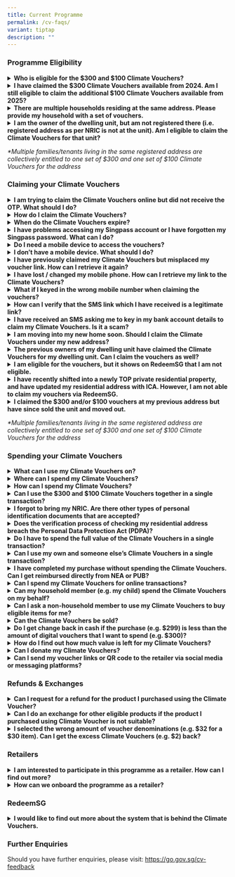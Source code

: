 ```yaml
---
title: Current Programme
permalink: /cv-faqs/
variant: tiptap
description: ""
---
```

<h3>Programme Eligibility</h3>
<div data-type="detailGroup" class="isomer-accordion isomer-accordion-white">
<details class="isomer-details">
<summary><strong>Who is eligible for the $300 and $100 Climate Vouchers?</strong>
</summary>
<div data-type="detailsContent" class="isomer-details-content">
<p>To be eligible for the Climate Vouchers, you must be a Singapore Citizen
or Permanent Resident registered and residing at an HDB flat, or a Singapore
Citizen registered and residing at a private residential property. Each
eligible household* is only entitled to one set of $300 vouchers and one
set of $100 vouchers.</p>
</div>
</details>
<details class="isomer-details">
<summary><strong>I have claimed the $300 Climate Vouchers available from 2024. Am I still eligible to claim the additional $100 Climate Vouchers available from 2025?</strong>
</summary>
<div data-type="detailsContent" class="isomer-details-content">
<p>Eligible households who have claimed their $300 Climate Vouchers can claim
the additional $100 vouchers to offset the upfront cost of any of the eligible
CFHP products during the programme period i.e. until 31 December 2027.</p>
</div>
</details>
<details class="isomer-details">
<summary><strong>There are multiple households residing at the same address. Please provide my household with a set of vouchers.</strong>
</summary>
<div data-type="detailsContent" class="isomer-details-content">
<p>The enhanced Climate Friendly Households Programme (CFHP) aims to encourage
households to adopt energy- and water-efficient products by helping to
defray part of the upfront cost of the eligible products. As these energy-
and water-efficient products can be shared within the dwelling unit, multiple
families/tenants living in the same registered address are collectively
entitled to one set of $300 and one set of $100 Climate Vouchers for the
address. Only one member of the dwelling unit needs to claim the Climate
Vouchers and share the voucher links with the rest of the members.</p>
</div>
</details>
<details class="isomer-details">
<summary><strong>I am the owner of the dwelling unit, but am not registered there (i.e. registered address as per NRIC is not at the unit). Am I eligible to claim the Climate Vouchers for that unit?</strong>
</summary>
<div data-type="detailsContent" class="isomer-details-content">
<p>The Climate Vouchers are intended for the residents of the unit to offset
the upfront cost of more resource-efficient appliances and fittings. In
this regard, the unit owner whose registered address is not at the unit
will not be eligible to claim Climate Vouchers for the unit.</p>
</div>
</details>
</div>
<p><em>*Multiple families/tenants living in the same registered address are collectively entitled to one set of $300 and one set of $100 Climate Vouchers for the address</em>
</p>
<h3>Claiming your Climate Vouchers</h3>
<div data-type="detailGroup" class="isomer-accordion isomer-accordion-white">
<details class="isomer-details">
<summary><strong>I am trying to claim the Climate Vouchers online but did not receive the OTP. What should I do?</strong>
</summary>
<div data-type="detailsContent" class="isomer-details-content">
<p>Please visit <a href="http://go.gov.sg/no-govsg-sms" rel="noopener noreferrer nofollow" target="_blank">http://go.gov.sg/no-govsg-sms</a> for
some tips to troubleshoot this issue. If the issue persists, please complete
the form found within the link.</p>
</div>
</details>
<details class="isomer-details">
<summary><strong>How do I claim the Climate Vouchers?</strong>
</summary>
<div data-type="detailsContent" class="isomer-details-content">
<p>Please note that only one member needs to claim the Climate Vouchers on
behalf of the entire household/dwelling unit. You may forward the unique
SMS links to share the vouchers with your household members.</p>
<p>a) Visit <a href="http://go.gov.sg/cv-claim" rel="noopener noreferrer nofollow" target="_blank">go.gov.sg/cv-claim</a> and
tap on $100 Climate Vouchers.</p>
<p>b) Login with Singpass.</p>
<p>c) Receive an SMS from gov.sg, which will contain a unique link to your
Climate Vouchers.</p>
<p>d) Repeat the steps to claim the $300 Climate Vouchers, if you have not
done so</p>
<p></p>
<p>Please refer to the <a href="https://www.climate-friendly-households.gov.sg/claim-spend-eng" rel="noopener noreferrer nofollow" target="_blank">step-by-step guide</a> on
how to claim and spend the Climate Vouchers.</p>
</div>
</details>
<details class="isomer-details">
<summary><strong>When do the Climate Vouchers expire?</strong>
</summary>
<div data-type="detailsContent" class="isomer-details-content">
<p>The $300 and $100 Climate Vouchers will expire on 31 December 2027.</p>
</div>
</details>
<details class="isomer-details">
<summary><strong>I have problems accessing my Singpass account or I have forgotten my Singpass password. What can I do?</strong>
</summary>
<div data-type="detailsContent" class="isomer-details-content">
<p>You may visit this <a href="https://go.gov.sg/singpass-faq" rel="noopener nofollow" target="_blank">link</a> for
a list of Frequently Asked Questions on Singpass.</p>
</div>
</details>
<details class="isomer-details">
<summary><strong>Do I need a mobile device to access the vouchers?</strong>
</summary>
<div data-type="detailsContent" class="isomer-details-content">
<p>Yes, you will need a mobile device with an active mobile data or internet
connection plan.</p>
</div>
</details>
<details class="isomer-details">
<summary><strong>I don’t have a mobile device. What should I do?</strong>
</summary>
<div data-type="detailsContent" class="isomer-details-content">
<p>If you do not have a mobile device, please request a household member
to claim the vouchers on behalf of your household.</p>
<p>&nbsp;</p>
<p>If you do not have a mobile device and/or are unable to access your Singpass,
and would like to have printed vouchers instead, please submit your request
via this <a href="https://form.gov.sg/65faa8c24a44f5816ca73cef" rel="noopener noreferrer nofollow" target="_blank">form</a>.
Should you require further assistance, you may contact NEA at 6225 5632.
&nbsp;&nbsp;&nbsp;&nbsp;&nbsp;</p>
</div>
</details>
<details class="isomer-details">
<summary><strong>I have previously claimed my Climate Vouchers but misplaced my voucher link. How can I retrieve it again?</strong>
</summary>
<div data-type="detailsContent" class="isomer-details-content">
<p>To retrieve the voucher link for your Climate Vouchers, please visit
<a rel="noopener noreferrer nofollow" target="_blank"></a><a href="https://go.gov.sg/cv-claim" rel="noopener nofollow" target="_blank">go.gov.sg/cv-claim</a> and
log in with Singpass again. You will be able to get your unique voucher
link sent via an SMS from gov.sg.</p>
</div>
</details>
<details class="isomer-details">
<summary><strong>I have lost / changed my mobile phone. How can I retrieve my link to the Climate Vouchers?</strong>
</summary>
<div data-type="detailsContent" class="isomer-details-content">
<p>You may visit <a href="https://go.gov.sg/cv-claim" rel="noopener nofollow" target="_blank">go.gov.sg/cv-claim</a>,
log in to Singpass, and type in your new mobile phone number to have your
voucher link sent to your new mobile device.</p>
</div>
</details>
<details class="isomer-details">
<summary><strong>What if I keyed in the wrong mobile number when claiming the vouchers?</strong>
</summary>
<div data-type="detailsContent" class="isomer-details-content">
<p>You will be required to verify your mobile number via an SMS One Time
Password (OTP) when claiming your Climate Vouchers. If you keyed in the
wrong mobile number, simply return to the previous page to key in your
mobile number again.</p>
<p></p>
<p>The SMS containing the voucher link unique to your household will only
be sent after you have verified your mobile number, which helps to ensure
that vouchers are not sent to the wrong mobile number.</p>
</div>
</details>
<details class="isomer-details">
<summary><strong>How can I verify that the SMS link which I have received is a legitimate link?</strong>
</summary>
<div data-type="detailsContent" class="isomer-details-content">
<p>An SMS with your unique voucher link will only be sent to your mobile
number upon you verifying the mobile number that is used for claiming the
vouchers.</p>
<p></p>
<p>The SMS can be identified by the sender name "gov.sg". Please also check
that your unique voucher link starts with the following prefix, "voucher.redeem.gov.sg”.
Do not trust or click vouchers starting with other prefixes.</p>
</div>
</details>
<details class="isomer-details">
<summary><strong>I have received an SMS asking me to key in my bank account details to claim my Climate Vouchers. Is it a scam?</strong>
</summary>
<div data-type="detailsContent" class="isomer-details-content">
<p>NEA, PUB and RedeemSG will never send any SMS requesting for your bank
details to claim your Climate Vouchers. If you receive such an SMS, please
do not click on the link or reply.</p>
<p>&nbsp;</p>
<p>If you detect any suspicious messages relating to RedeemSG or Climate
Vouchers, please contact NEA at 6225 5632, or submit the information online
at <a href="https://www.police.gov.sg/I-Witness" rel="noopener noreferrer nofollow" target="_blank">https://www.police.gov.sg/I-Witness</a> or
file a police report by calling 1800 255 0000.</p>
</div>
</details>
<details class="isomer-details">
<summary><strong>I am moving into my new home soon. Should I claim the Climate Vouchers under my new address?</strong>
</summary>
<div data-type="detailsContent" class="isomer-details-content">
<p>As eligible residents will receive the vouchers based on their registered
address at the point of claim, new homeowners should claim the Climate
Vouchers under their new address, after they have updated their registered
address with ICA and their new address is visible on Singpass.</p>
</div>
</details>
<details class="isomer-details">
<summary><strong>The previous owners of my dwelling unit have claimed the Climate Vouchers for my dwelling unit. Can I claim the vouchers as well?</strong>
</summary>
<div data-type="detailsContent" class="isomer-details-content">
<p>Please provide more details via this <a href="https://www.go.gov.sg/cv-appeals" rel="noopener noreferrer nofollow" target="_blank">form</a> for us to look into your
request.</p>
</div>
</details>
<details class="isomer-details">
<summary><strong>I am eligible for the vouchers, but it shows on RedeemSG that I am not eligible.</strong>
</summary>
<div data-type="detailsContent" class="isomer-details-content">
<p>Singapore Citizens (SC) or Permanent Residents (PR) whose address is registered
at an HDB flat are eligible to claim the $300 and additional $100 Climate
Vouchers under the enhanced Climate Friendly Households Programme.</p>
<p>If you eligible for the Climate Vouchers, but see the following error
message – “Sorry, you’re not eligible for the Climate Vouchers”, please
fill in this <a href="https://form.gov.sg/66836907a9f8105b38b993d3" rel="noopener noreferrer nofollow" target="_blank">form</a>.</p>
</div>
</details>
<details class="isomer-details">
<summary><strong>I have recently shifted into a newly TOP private residential property, and have updated my residential address with ICA. However, I am not able to claim my vouchers via RedeemSG.</strong>
</summary>
<div data-type="detailsContent" class="isomer-details-content">
<p>If you had shifted into a newly TOP private residential property between
Jan 2025 and Mar 2025, please try to claim the vouchers again in May 2025.</p>
<p>&nbsp;</p>
<p>For private properties that received TOP after March 2025, please submit
your request directly <a href="https://form.gov.sg/66836907a9f8105b38b993d3" rel="noopener noreferrer nofollow" target="_blank">here</a>. Please note
that it will take 3-4 weeks for us to get back to you due to a high volume
of requests.</p>
</div>
</details>
<details class="isomer-details">
<summary><strong>I claimed the $300 and/or $100 vouchers at my previous address but have since sold the unit and moved out.</strong>
</summary>
<div data-type="detailsContent" class="isomer-details-content">
<p>You may retain the set of vouchers claimed at your previous address and
provide any documentation of the previous address (e.g. utility bills,
credit card bills, etc.) for verification by the cashier when making purchases
with your Climate Vouchers. You may wish to inform the new owners of your
previous address to visit <a href="www.go.gov.sg/cv-feedback" rel="noopener nofollow" target="_blank">go.gov.sg/cv-feedback</a> for
their appeal for the Climate Vouchers.</p>
</div>
</details>
</div>
<p><em>*Multiple families/tenants living in the same registered address are collectively entitled to one set of $300 and one set of $100 Climate Vouchers for the address</em>
</p>
<h3>Spending your Climate Vouchers</h3>
<div data-type="detailGroup" class="isomer-accordion isomer-accordion-white">
<details class="isomer-details">
<summary><strong>What can I use my Climate Vouchers on?</strong>
</summary>
<div data-type="detailsContent" class="isomer-details-content">
<p>The Climate Vouchers can be used to purchase 10 types of energy- and water-efficient
household products. These includes Refrigerators (3 tick and above), Air-conditioners
(5 tick), Direct current fans, LED lights (2 tick and above), Heat pump
water heaters, Washing machines (4 tick), Shower fittings (3 tick), Water
closets (3 tick), Sink/Bib taps and mixers (3 tick) and Basin taps and
mixers (3 tick).</p>
<p></p>
<p>Click <a href="https://go.gov.sg/cv-products" rel="noopener noreferrer nofollow" target="_blank">here</a> to
find out more.&nbsp;</p>
</div>
</details>
<details class="isomer-details">
<summary><strong>Where can I spend my Climate Vouchers?</strong>
</summary>
<div data-type="detailsContent" class="isomer-details-content">
<p>You can spend your Climate Vouchers on eligible items at any participating
retailers' store. You may refer to the full list of participating retailers
<a href="https://go.gov.sg/cv-spend" rel="noopener noreferrer nofollow" target="_blank">here</a>.&nbsp;To prevent any misuse of your vouchers, you are strongly
encouraged to purchase only from the participating retailers listed on
our website.</p>
</div>
</details>
<details class="isomer-details">
<summary><strong>How can I spend my Climate Vouchers?</strong>
</summary>
<div data-type="detailsContent" class="isomer-details-content">
<p>For digital vouchers:</p>
<ol data-tight="true" class="tight">
<li>
<p>Tap on your unique voucher link in the SMS sent by <a href="https://www.climate-friendly-households.gov.sg/claim-spend-eng" rel="noopener noreferrer nofollow" target="_blank">gov.sg</a>
</p>
</li>
<li>
<p>Show the cashier any proof of the residential address that was used to
claim the vouchers. The address displayed on the voucher should match the
address displayed on the proof (e.g. NRIC, utility bills ).</p>
</li>
<li>
<p>Choose the voucher amount you want to spend and show the QR code to the
cashier for scanning.</p>
</li>
</ol>
<p></p>
<p>For printed vouchers:</p>
<ol data-tight="true" class="tight">
<li>
<p>Show the cashier any proof of identity. The name displayed on the printed
voucher should match the address displayed on the proof (e.g. NRIC, utility
bills).</p>
</li>
<li>
<p>Inform the cashier that amount you want to spend and pass your vouchers
to the cashier for scanning.</p>
</li>
</ol>
<p></p>
<p>Note: Please <strong>do not cut</strong> the printed vouchers but present
the entire sheets of vouchers to the cashier, including the first sheet
that displays your name at the top left-hand corner. This is to allow the
cashier to verify your name on the printed vouchers against your personal
identification document.</p>
<p></p>
<p><em>Vouchers can only be spent on eligible items. Please refer to the <a href="https://www.climate-friendly-households.gov.sg/claim-spend-eng" rel="noopener noreferrer nofollow" target="_blank">step-by-step guide</a> on how to claim and spend the Climate Vouchers.&nbsp; &nbsp; &nbsp;</em>
</p>
</div>
</details>
<details class="isomer-details">
<summary><strong>Can I use the $300 and $100 Climate Vouchers together in a single transaction?</strong>
</summary>
<div data-type="detailsContent" class="isomer-details-content">
<p>Yes, households can combine the $300 Climate Voucher and $100 Climate
Voucher to offset up to $400 from a single purchase.&nbsp;</p>
</div>
</details>
<details class="isomer-details">
<summary><strong>I forgot to bring my NRIC. Are there other types of personal identification documents that are accepted?</strong>
</summary>
<div data-type="detailsContent" class="isomer-details-content">
<p>You may show the retailer your digital NRIC through the Singpass mobile
app, or any recent utility bills or documents that shows the address displayed
on your digital vouchers or the name on your printed vouchers.</p>
</div>
</details>
<details class="isomer-details">
<summary><strong>Does the verification process of checking my residential address breach the Personal Data Protection Act (PDPA)?</strong>
</summary>
<div data-type="detailsContent" class="isomer-details-content">
<p>No, this step of checking your NRIC does not violate the PDPA, as it will
only be used for verification purposes, and would not be shared for marketing
purposes. If requested, we seek your cooperation to allow the retail staff
to check the address on your personal identification documents (or any
recent utility bills or documents) against the address on your Climate
Vouchers.</p>
<p></p>
<p>The retailer should not be taking a photo or photocopy of your NRIC or
any other personal identification document. The NRIC or any other personal
identification document is to be returned to you immediately upon verification.</p>
</div>
</details>
<details class="isomer-details">
<summary><strong>Do I have to spend the full value of the Climate Vouchers in a single transaction?</strong>
</summary>
<div data-type="detailsContent" class="isomer-details-content">
<p>You may select the voucher amount you would like to spend. For example,
you can spend $30 worth of Climate Vouchers on eligible LED lights today
and use the remaining voucher amount at a later date on another eligible
product.&nbsp;</p>
</div>
</details>
<details class="isomer-details">
<summary><strong>Can I use my own and someone else’s Climate Vouchers in a single transaction?</strong>
</summary>
<div data-type="detailsContent" class="isomer-details-content">
<p>Multiple Climate Vouchers across different households (e.g. one set of
$300 Climate Vouchers from your household and one set of $100 Climate Vouchers
from another household) cannot be combined in a single transaction.&nbsp;</p>
<p></p>
<p>You are only eligible to use up to $400 of your own Climate Vouchers in
a single transaction.&nbsp;</p>
</div>
</details>
<details class="isomer-details">
<summary><strong>I have completed my purchase without spending the Climate Vouchers. Can I get reimbursed directly from NEA or PUB?</strong>
</summary>
<div data-type="detailsContent" class="isomer-details-content">
<p>No. NEA/PUB will not reimburse residents for purchases made without the
Climate Vouchers. Only participating retailers can accept the Climate Vouchers
for purchase of eligible products.</p>
</div>
</details>
<details class="isomer-details">
<summary><strong>Can I spend my Climate Vouchers for online transactions?</strong>&nbsp;
&nbsp; &nbsp;</summary>
<div data-type="detailsContent" class="isomer-details-content">
<p>The Climate Vouchers can only be scanned in-person and cannot be scanned
remotely. Some participating retailers allow customers to place online
orders with an option to scan customers’ Climate Vouchers at the point
of delivery. You may refer to the “Remarks” column of <a href="https://www.climate-friendly-households.gov.sg/files/list_of_retailers___cfhp_website_1_apr25.pdf" rel="noopener noreferrer nofollow" target="_blank">this PDF list</a> to
identify which participating retailers offer such a service.</p>
</div>
</details>
<details class="isomer-details">
<summary><strong>Can my household member (e.g. my child) spend the Climate Vouchers on my behalf?</strong>
</summary>
<div data-type="detailsContent" class="isomer-details-content">
<p>Yes. You may share your unique voucher link with your household members,
by clicking on “Info &amp; help”, followed by “Share your vouchers” in
RedeemSG. You can also forward the voucher link SMS directly to your household
members. However, please be careful when sharing your unique voucher link
with others as anyone with access to the link may be able to spend the
vouchers. We seek your understanding that there will be no reinstatement
made for vouchers that were shared erroneously.</p>
<p></p>
<p>1. If your family member lives with you, they can produce their own NRIC
or any document showing their residential address which matches the address
on the vouchers to the cashier at the point of purchase.&nbsp;</p>
<p>2. If your family member does not live with you, they will have to produce
a copy of your personal identification document (showing your residential
address) to the cashier at the point of purchase.</p>
<table style="minWidth: 50px">
<colgroup>
<col>
<col>
</colgroup>
<tbody>
<tr>
<td rowspan="1" colspan="1">
<div class="isomer-image-wrapper">
<img style="width: 50%;" height="auto" width="100%" alt="" src="/images/2025 Apr Launch/EN/07___Voucher_spend_link.png">
</div>
</td>
<td rowspan="1" colspan="1">
<div class="isomer-image-wrapper">
<img style="width: 100%" height="auto" width="100%" alt="" src="/images/ECFHP   EN/Screenshot_2024_03_28_at_11_40_29_PM.png">
</div>
</td>
</tr>
</tbody>
</table>
</div>
</details>
<details class="isomer-details">
<summary><strong>Can I ask a non-household member to use my Climate Vouchers to buy eligible items for me?</strong>
</summary>
<div data-type="detailsContent" class="isomer-details-content">
<p>Yes, you may authorise a non-household member (e.g. a family member or
trusted friend) to buy eligible items for you using your household’s Climate
Vouchers. The authorised person will have to bring a copy of your personal
identification document showing your address for verification by the participating
retailer. To prevent any misuse of your vouchers, please do not share your
Climate Voucher links or QR codes through social media, messaging apps,
or any digital platforms with external parties</p>
</div>
</details>
<details class="isomer-details">
<summary><strong>Can the Climate Vouchers be sold?</strong>
</summary>
<div data-type="detailsContent" class="isomer-details-content">
<p>No, the Climate Vouchers cannot be sold or exchanged for any form of cashback
or store credit. NEA/PUB reserves the right to void any Climate Vouchers
found to be sold or exchanged for any form of cashback or store credit,
recover the monetary value of the Climate Vouchers, and escalate the matter
to the relevant authorities.&nbsp; Please refer to the Terms &amp; Conditions
of the Climate Vouchers <a href="https://www.climate-friendly-households.gov.sg/terms-cv/" rel="noopener noreferrer nofollow" target="_blank">here</a>.&nbsp;</p>
</div>
</details>
<details class="isomer-details">
<summary><strong>Do I get change back in cash if the purchase (e.g. $299) is less than the amount of digital vouchers that I want to spend (e.g. $300)?</strong>
</summary>
<div data-type="detailsContent" class="isomer-details-content">
<p>No, there will be no cash change or store credit provided if the purchase
amount is less than the voucher amount selected.</p>
</div>
</details>
<details class="isomer-details">
<summary><strong>How do I find out how much value is left for my Climate Vouchers?</strong>
</summary>
<div data-type="detailsContent" class="isomer-details-content">
<p>You may access your voucher link in the SMS sent by “<a href="http://gov.sg" rel="noopener noreferrer nofollow" target="_blank">gov.sg</a>” to
find out the remaining balance of your Climate Vouchers. The value will
be shown in the “Balance” as per the screenshot below.</p>
<p></p>
<table style="minWidth: 50px">
<colgroup>
<col>
<col>
</colgroup>
<tbody>
<tr>
<td rowspan="1" colspan="1">
<div class="isomer-image-wrapper">
<img style="width: 100%" height="auto" width="100%" alt="" src="/images/2025 Apr Launch/EN/07___Voucher_spend_link.png">
</div>
</td>
<td rowspan="1" colspan="1">
<div class="isomer-image-wrapper">
<img style="width: 100%" height="auto" width="100%" alt="" src="/images/2025 Apr Launch/EN/07___300_Voucher_spend_link.png">
</div>
</td>
</tr>
</tbody>
</table>
</div>
</details>
<details class="isomer-details">
<summary><strong>Can I donate my Climate Vouchers?</strong> &nbsp; &nbsp; &nbsp;</summary>
<div data-type="detailsContent" class="isomer-details-content">
<p>There is no option to donate the Climate Vouchers. The programme aims
to encourage households to reduce their energy and water consumption, while
saving costs in the long run. As such, we encourage you to use your vouchers
to buy energy and/or water efficient appliances and/or fittings, if they
need to be replaced.</p>
</div>
</details>
<details class="isomer-details">
<summary><strong>Can I send my voucher links or QR code to the retailer via social media or messaging platforms?</strong>
</summary>
<div data-type="detailsContent" class="isomer-details-content">
<p>To prevent any misuse of your vouchers, please do not share your Climate
Voucher links or QR codes through social media, messaging apps, or any
digital platforms with non-participating retailers or with others who are
not in your household. These vouchers are meant for in-person redemption
at participating retail stores during checkout or upon delivery when the
retail staff is present.</p>
</div>
</details>
</div>
<h3>Refunds &amp; Exchanges</h3>
<div data-type="detailGroup" class="isomer-accordion isomer-accordion-white">
<details class="isomer-details">
<summary><strong>Can I request for a refund for the product I purchased using the Climate Voucher?</strong>
</summary>
<div data-type="detailsContent" class="isomer-details-content">
<p>Under the <a href="https://www.climate-friendly-households.gov.sg/terms-cv/" rel="noopener noreferrer nofollow" target="_blank">Terms and Conditions</a> of
the Climate Vouchers, all products purchased with the Climate Vouchers
are strictly non-refundable. In other words, Climate Vouchers cannot be
reinstated once scanned. Please ensure that the products you are purchasing
with the Climate Vouchers are suitable for your household, before proceeding
with the purchase.</p>
</div>
</details>
<details class="isomer-details">
<summary><strong>Can I do an exchange for other eligible products if the product I purchased using Climate Voucher is not suitable?</strong>
</summary>
<div data-type="detailsContent" class="isomer-details-content">
<p>This is subject to the exchange policy of the participating retailer.
Please note that if your retailer allows exchanges, the replacement product
must be an eligible product under the enhanced CFHP. You may wish to check
with the participating retailer on their exchange policy before making
the purchase.&nbsp;</p>
</div>
</details>
<details class="isomer-details">
<summary><strong>I selected the wrong amount of voucher denominations (e.g. $32 for a $30 item). Can I get the excess Climate Vouchers (e.g. $2) back?</strong>
</summary>
<div data-type="detailsContent" class="isomer-details-content">
<p>No, the Climate Vouchers cannot be reinstated once they have been scanned.
Customers are encouraged to check that the voucher denominations that they
select are as close as possible to the purchase amount, before proceeding
with the purchase.</p>
</div>
</details>
</div>
<h3>Retailers</h3>
<div data-type="detailGroup" class="isomer-accordion isomer-accordion-white">
<details class="isomer-details">
<summary><strong>I am interested to participate in this programme as a retailer. How can I find out more?</strong>
</summary>
<div data-type="detailsContent" class="isomer-details-content">
<p>The requirements are:</p>
<p>a. Sell at least one of the <a href="https://go.gov.sg/cv-spend" rel="noopener noreferrer nofollow" target="_blank">10 eligible products</a>, and&nbsp;</p>
<p>b. Use a physical Point of Sales (POS) system (i.e. online transactions
are not supported) that can:</p>
<p>i. connect to the internet to redeem Climate Vouchers in real-time via
API integration,</p>
<p>ii. configure a whitelisting module for eligible products (i.e. a module
in your POS or Sales system that can ensure that the Climate Vouchers are
only used for NEA/PUB-approved items), and</p>
<p>iii. support QR code scanning.</p>
<p></p>
<p>Notwithstanding the above criteria, retailers are reminded to ensure that
(i) the physical outlet that your company intends to use to accept the
Climate Vouchers is approved for retail use and complies with the relevant
authority's requirements e.g. JTC's Land Use Requirements, and (ii) the
controlled goods that you wish to sell under the programme are affixed
with the Safety Mark, in line with the Consumer Protection (Safety Requirements)
Regulations.</p>
</div>
</details>
<details class="isomer-details">
<summary><strong>How can we onboard the programme as a retailer?</strong>
</summary>
<div data-type="detailsContent" class="isomer-details-content">
<p>Retailers are onboarded to the programme in batches. If you satisfy the
participating criteria and would like to be considered for a subsequent
round of retailer onboarding, please fill in the following form <a href="https://go.gov.sg/cv-interestedretailers" rel="noopener noreferrer nofollow" target="_blank">https://go.gov.sg/cv-interestedretailers</a> and
we will be in touch with you.</p>
</div>
</details>
</div>
<h3>RedeemSG</h3>
<details class="isomer-details">
<summary><strong>I would like to find out more about the system that is behind the Climate Vouchers.</strong>
</summary>
<div data-type="detailsContent" class="isomer-details-content">
<p>NEA’s and PUB’s Climate Vouchers are supported by RedeemSG, the trusted
voucher system for Singapore. RedeemSG is built by Open Government Products.
For more information, please refer to <a href="https://redeem.gov.sg/" rel="noopener noreferrer nofollow" target="_blank">redeem.gov.sg</a> website and their <a href="https://redeem.gov.sg/faq.html" rel="noopener noreferrer nofollow" target="_blank">FAQs</a>.</p>
</div>
</details>
<h3>Further Enquiries</h3>
<p>Should you have further enquiries, please visit: <a href="https://go.gov.sg/cv-feedback" rel="noopener noreferrer nofollow" target="_blank">https://go.gov.sg/cv-feedback</a>
</p>